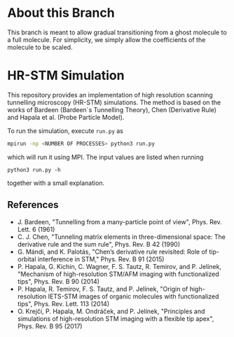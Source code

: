 # About this Branch

This branch is meant to allow gradual transitioning from a ghost molecule
to a full molecule.
For simplicity, we simply allow the coefficients of the molecule to be scaled.

# HR-STM Simulation

This repository provides an implementation of high resolution scanning tunnelling 
microscopy (HR-STM) simulations.
The method is based on the works of Bardeen (Bardeen`s Tunnelling Theory), Chen 
(Derivative Rule) and Hapala et al. (Probe Particle Model).

To run the simulation, execute `run.py` as
```sh
mpirun -np <NUMBER OF PROCESSES> python3 run.py
``` 
which will run it using MPI.
The input values are listed when running
```
python3 run.py -h
```
together with a small explanation.

## References
* J. Bardeen, "Tunnelling from a many-particle point of view", Phys. Rev. Lett. 6 (1961)
* C. J. Chen, "Tunneling matrix elements in three-dimensional space: The derivative rule 
  and the sum rule", Phys. Rev. B 42 (1990)
* G. Mándi, and K. Palotás, "Chen’s derivative rule revisited: Role of tip-orbital 
  interference in STM," Phys. Rev. B 91 (2015)
* P. Hapala, G. Kichin, C. Wagner, F. S. Tautz, R. Temirov, and P. Jelínek, "Mechanism of 
  high-resolution STM/AFM imaging with functionalized tips", Phys. Rev. B 90 (2014)
* P. Hapala, R. Temirov, F. S. Tautz, and P. Jelínek, "Origin of high-resolution IETS-STM
  images of organic molecules with functionalized tips", Phys. Rev. Lett. 113 (2014)
* O. Krejčı́, P. Hapala, M. Ondráček, and P. Jelı́nek, "Principles and simulations of 
  high-resolution STM imaging with a flexible tip apex", Phys. Rev. B 95 (2017)
